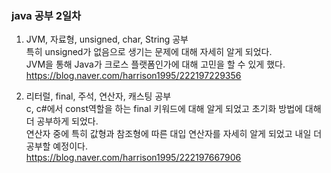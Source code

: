 ### java 공부 2일차   
1) JVM, 자료형, unsigned, char, String 공부   
특히 unsigned가 없음으로 생기는 문제에 대해 자세히 알게 되었다.   
JVM을 통해 Java가 크로스 플랫폼인가에 대해 고민을 할 수 있게 했다.   
<https://blog.naver.com/harrison1995/222197229356>   

2) 리터럴, final, 주석, 연산자, 캐스팅 공부   
c, c#에서 const역할을 하는 final 키워드에 대해 알게 되었고 초기화 방법에 대해 더 공부하게 되었다.   
연산자 중에 특히 값형과 참조형에 따른 대입 연산자를 자세히 알게 되었고 내일 더 공부할 예정이다.   
<https://blog.naver.com/harrison1995/222197667906>   
